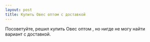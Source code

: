 ```yaml
---
layout: post 
title: Купить Овес оптом с доставкой 
--- 
```

Посоветуйте, решил купить Овес оптом , но нигде не могу найти вариант с доставкой.